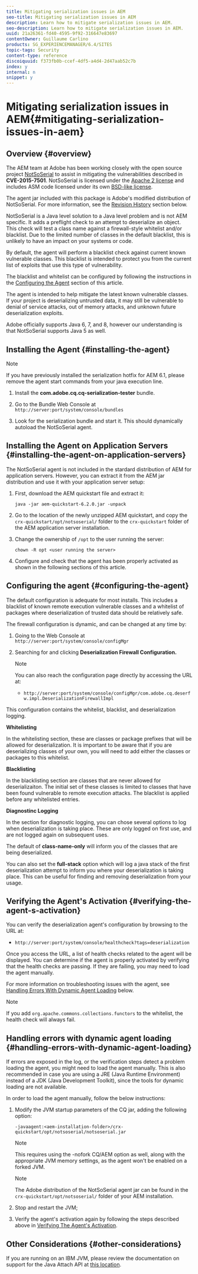 ```yaml
---
title: Mitigating serialization issues in AEM
seo-title: Mitigating serialization issues in AEM
description: Learn how to mitigate serialization issues in AEM.
seo-description: Learn how to mitigate serialization issues in AEM.
uuid: 21a26361-fd40-4595-9f92-316647e83697
contentOwner: Guillaume Carlino
products: SG_EXPERIENCEMANAGER/6.4/SITES
topic-tags: Security
content-type: reference
discoiquuid: f373fb0b-ccef-4df5-a4d4-2d47aab52c7b
index: y
internal: n
snippet: y
---
```


# Mitigating serialization issues in AEM{#mitigating-serialization-issues-in-aem}

## Overview {#overview}

The AEM team at Adobe has been working closely with the open source project [NotSoSerial](https://github.com/kantega/notsoserial) to assist in mitigating the vulnerabilities described in **CVE-2015-7501**. NotSoSerial is licensed under the [Apache 2 license](http://www.apache.org/licenses/LICENSE-2.0) and includes ASM code licensed under its own [BSD-like license](http://asm.ow2.org/license.html).

The agent jar included with this package is Adobe's modified distribution of NotSoSerial. For more information, see the [Revision History](../../../sites/administering/using/mitigating-serialization-issues.md#main-pars-title-95812971) section below.  
  
NotSoSerial is a Java level solution to a Java level problem and is not AEM specific. It adds a preflight check to an attempt to deserialize an object. This check will test a class name against a firewall-style whitelist and/or blacklist. Due to the limited number of classes in the default blacklist, this is unlikely to have an impact on your systems or code.

By default, the agent will perform a blacklist check against current known vulnerable classes. This blacklist is intended to protect you from the current list of exploits that use this type of vulnerability.

The blacklist and whitelist can be configured by following the instructions in the [Configuring the Agent](../../../sites/administering/using/mitigating-serialization-issues.md#main-pars-title-421094637) section of this article.

The agent is intended to help mitigate the latest known vulnerable classes. If your project is deserializing untrusted data, it may still be vulnerable to denial of service attacks, out of memory attacks, and unknown future deserialization exploits.  
  
Adobe officially supports Java 6, 7, and 8, however our understanding is that NotSoSerial supports Java 5 as well.

## Installing the Agent {#installing-the-agent}

>[!NOTE]
>
>If you have previously installed the serialization hotfix for AEM 6.1, please remove the agent start commands from your java execution line.

1. Install the **com.adobe.cq.cq-serialization-tester** bundle.  

1. Go to the Bundle Web Console at `http://server:port/system/console/bundles`
1. Look for the serialization bundle and start it. This should dynamically autoload the NotSoSerial agent.

<!--
Comment Type: remark
Last Modified By: (ims-author-AAC0465A528DC04F0A490D44@AdobeID)
Last Modified Date: 2017-11-30T05:00:47.998-0500
<p>To verify. The name of the bundle seems to have changed with 6.2 L18. Also, it doesn't look like it requires explicit installation.<br /> </p>
-->

## Installing the Agent on Application Servers {#installing-the-agent-on-application-servers}

The NotSoSerial agent is not included in the stardard distribution of AEM for application servers. However, you can extract it from the AEM jar distribution and use it with your application server setup:

1. First, download the AEM quickstart file and extract it:

   ```shell
   java -jar aem-quickstart-6.2.0.jar -unpack
   ```

1. Go to the location of the newly unzipped AEM quickstart, and copy the `crx-quickstart/opt/notsoserial/` folder to the `crx-quickstart` folder of the AEM application server installation.  

1. Change the ownership of `/opt` to the user running the server:

   ```shell
   chown -R opt <user running the server>
   ```

1. Configure and check that the agent has been properly activated as shown in the following sections of this article.

## Configuring the agent {#configuring-the-agent}

The default configuration is adequate for most installs. This includes a blacklist of known remote execution vulnerable classes and a whitelist of packages where deserialization of trusted data should be relatively safe.

The firewall configuration is dynamic, and can be changed at any time by:

1. Going to the Web Console at `http://server:port/system/console/configMgr`
1. Searching for and clicking **Deserialization Firewall Configuration.**

   >[!NOTE]
   >
   >You can also reach the configuration page directly by accessing the URL at:
   >
   >    
   >    
   >    * `http://server:port/system/console/configMgr/com.adobe.cq.deserfw.impl.DeserializationFirewallImpl`
   >    
   >

This configuration contains the whitelist, blacklist, and deserialization logging.

**Whitelisting**

In the whitelisting section, these are classes or package prefixes that will be allowed for deserialization. It is important to be aware that if you are deserializing classes of your own, you will need to add either the classes or packages to this whitelist.

**Blacklisting** 
  
In the blacklisting section are classes that are never allowed for deserializaiton. The initial set of these classes is limited to classes that have been found vulnerable to remote execution attacks. The blacklist is applied before any whitelisted entries.

**Diagnostinc Logging** 
  
In the section for diagnostic logging, you can chose several options to log when deserialization is taking place. These are only logged on first use, and are not logged again on subsequent uses.  
  
The default of **class-name-only** will inform you of the classes that are being deserialized.

You can also set the **full-stack** option which will log a java stack of the first deserialization attempt to inform you where your deserialization is taking place. This can be useful for finding and removing deserialization from your usage.

## Verifying the Agent's Activation {#verifying-the-agent-s-activation}

You can verify the deserialization agent's configuration by browsing to the URL at:

* `http://server:port/system/console/healthcheck?tags=deserialization`

Once you access the URL, a list of health checks related to the agent will be displayed. You can determine if the agent is properly activated by verifying that the health checks are passing. If they are failing, you may need to load the agent manually.

For more information on troubleshooting issues with the agent, see [Handling Errors With Dynamic Agent Loading](#main-pars-title-1104713798) below.

>[!NOTE]
>
>If you add `org.apache.commons.collections.functors` to the whitelist, the health check will always fail.

## Handling errors with dynamic agent loading {#handling-errors-with-dynamic-agent-loading}

If errors are exposed in the log, or the verification steps detect a problem loading the agent, you might need to load the agent manually. This is also recommended in case you are using a JRE (Java Runtime Environment) instead of a JDK (Java Development Toolkit), since the tools for dynamic loading are not available.

In order to load the agent manually, follow the below instructions:

1. Modify the JVM startup parameters of the CQ jar, adding the following option:

   ```shell
   -javaagent:<aem-installation-folder>/crx-quickstart/opt/notsoserial/notsoserial.jar
   ```

   >[!NOTE]
   >
   >This requires using the -nofork CQ/AEM option as well, along with the appropriate JVM memory settings, as the agent won't be enabled on a forked JVM.

   >[!NOTE]
   >
   >The Adobe distribution of the NotSoSerial agent jar can be found in the `crx-quickstart/opt/notsoserial/` folder of your AEM installation.

1. Stop and restart the JVM;  

1. Verify the agent's activation again by following the steps described above in [Verifying The Agent's Activation](../../../sites/administering/using/mitigating-serialization-issues.md#main-pars-title-304897080).

## Other Considerations {#other-considerations}

If you are running on an IBM JVM, please review the documentation on support for the Java Attach API at [this location](https://www.ibm.com/support/knowledgecenter/SSSTCZ_2.0.0/com.ibm.rt.doc.20/user/attachapi.html).

<!--
Comment Type: draft

<h2>Revision History</h2>
-->

<!--
Comment Type: draft

<p>Adobe has slightly modified NotSoSerial to allow for dynamic configuration and to start with an enhanced blacklist. We have contributed this source to the notsoserial project at [0]<br /> <br /> </p>
-->

<!--
Comment Type: remark
Last Modified By: (ims-author-AAC0465A528DC04F0A490D44@AdobeID)
Last Modified Date: 2017-11-30T05:00:48.702-0500
<p>I don't think this should make it to public documentation. We might need to revise this if there will be a need for a revision history that lists the changes made on the Adobe version of the agent.<br /> </p>
-->

